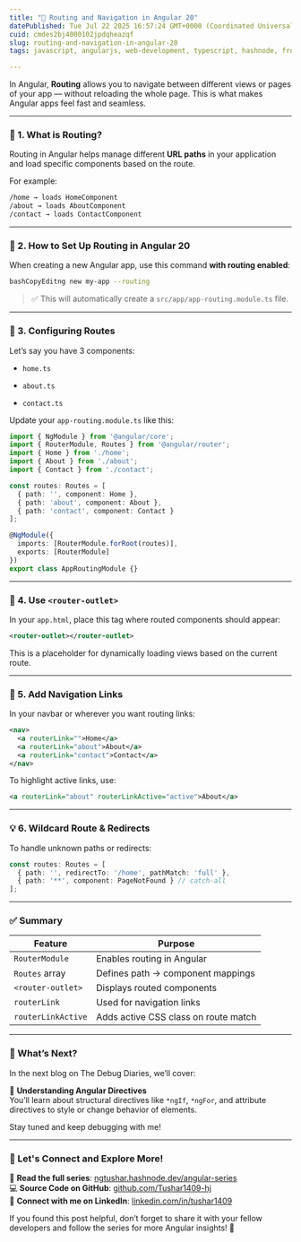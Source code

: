 ```yaml
---
title: "🔀 Routing and Navigation in Angular 20"
datePublished: Tue Jul 22 2025 16:57:24 GMT+0000 (Coordinated Universal Time)
cuid: cmdes2bj4000102jpdqheazqf
slug: routing-and-navigation-in-angular-20
tags: javascript, angularjs, web-development, typescript, hashnode, frontend-development, techblogs, angular20, thedebugdiaries, codewithtushar

---
```


In Angular, **Routing** allows you to navigate between different views or pages of your app — without reloading the whole page. This is what makes Angular apps feel fast and seamless.

---

### 📁 1. What is Routing?

Routing in Angular helps manage different **URL paths** in your application and load specific components based on the route.

For example:

```bash
/home → loads HomeComponent  
/about → loads AboutComponent  
/contact → loads ContactComponent
```

---

### 🧰 2. How to Set Up Routing in Angular 20

When creating a new Angular app, use this command **with routing enabled**:

```bash
bashCopyEditng new my-app --routing
```

> ✅ This will automatically create a `src/app/app-routing.module.ts` file.

---

### 🔌 3. Configuring Routes

Let’s say you have 3 components:

* `home.ts`
    
* `about.ts`
    
* `contact.ts`
    

Update your `app-routing.module.ts` like this:

```typescript
import { NgModule } from '@angular/core';
import { RouterModule, Routes } from '@angular/router';
import { Home } from './home';
import { About } from './about';
import { Contact } from './contact';

const routes: Routes = [
  { path: '', component: Home },
  { path: 'about', component: About },
  { path: 'contact', component: Contact }
];

@NgModule({
  imports: [RouterModule.forRoot(routes)],
  exports: [RouterModule]
})
export class AppRoutingModule {}
```

---

### 🧩 4. Use `<router-outlet>`

In your `app.html`, place this tag where routed components should appear:

```xml
<router-outlet></router-outlet>
```

This is a placeholder for dynamically loading views based on the current route.

---

### 🧭 5. Add Navigation Links

In your navbar or wherever you want routing links:

```xml
<nav>
  <a routerLink="">Home</a>
  <a routerLink="about">About</a>
  <a routerLink="contact">Contact</a>
</nav>
```

To highlight active links, use:

```xml
<a routerLink="about" routerLinkActive="active">About</a>
```

---

### 💡 6. Wildcard Route & Redirects

To handle unknown paths or redirects:

```typescript
const routes: Routes = [
  { path: '', redirectTo: '/home', pathMatch: 'full' },
  { path: '**', component: PageNotFound } // catch-all
];
```

---

### ✅ Summary

| Feature | Purpose |
| --- | --- |
| `RouterModule` | Enables routing in Angular |
| `Routes` array | Defines path → component mappings |
| `<router-outlet>` | Displays routed components |
| `routerLink` | Used for navigation links |
| `routerLinkActive` | Adds active CSS class on route match |

---

### 📌 What’s Next?

In the next blog on The Debug Diaries, we’ll cover:

🧱 **Understanding Angular Directives**  
You’ll learn about structural directives like `*ngIf`, `*ngFor`, and attribute directives to style or change behavior of elements.

Stay tuned and keep debugging with me!

---

### 🔗 Let's Connect and Explore More!

📖 **Read the full series**: [ngtushar.hashnode.dev/angular-series](https://ngtushar.hashnode.dev/angular-series)  
💻 **Source Code on GitHub**: [github.com/Tushar1409-hj](https://github.com/Tushar1409-hj)  
🔗 **Connect with me on LinkedIn**: [linkedin.com/in/tushar1409](https://www.linkedin.com/in/tushar-jadhav-0997ab265/)

If you found this post helpful, don’t forget to share it with your fellow developers and follow the series for more Angular insights! 🚀